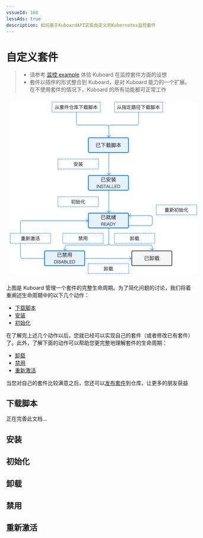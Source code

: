```yaml
---
vssueId: 168
lessAds: true
description: 如何基于KuboardAPI实现自定义的Kubernetes监控套件
---
```


# 自定义套件

<AdSenseTitle/>

> * 请参考 [监控 example](/guide/example/monitor.html) 体验 Kuboard 在监控套件方面的设想
> * 套件以插件的形式整合到 Kuboard，是对 Kuboard 能力的一个扩展。在不使用套件的情况下，Kuboard 的所有功能都可正常工作

<p style="max-width: 560px;">
<img style="padding: 10px;" src="./customize.assets/image-20191210230451346.png" alt="Kuboard套件_生命周期">
</p>

上图是 Kuboard 管理一个套件的完整生命周期。为了简化问题的讨论，我们将着重阐述生命周期中的以下几个动作：
* [下载脚本](#下载脚本)
* [安装](#安装)
* [初始化](#初始化)


在了解完上述几个动作以后，您就已经可以实现自己的套件（或者修改已有套件）了。此外，了解下面的动作可以帮助您更完整地理解套件的生命周期：

* [卸载](#卸载)
* [禁用](#禁用)
* [重新激活](#重新激活)

当您对自己的套件比较满意之后，您还可以[发布套件](./repository.html)到仓库，让更多的朋友获益

## 下载脚本

正在完善此文档...

## 安装

## 初始化

## 卸载

## 禁用

## 重新激活
